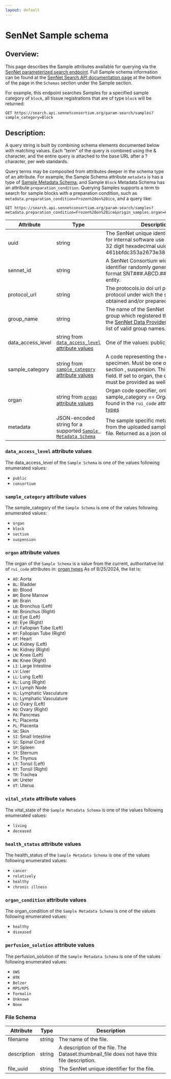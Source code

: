 ```yaml
---
layout: default
---
```


# SenNet Sample schema

## Overview:
This page describes the Sample attributes available for querying via the [SenNet parameterized search endpoint](index.html). Full Sample schema information can be found at the [SenNet Search API documentation page](https://smart-api.info/ui/10ed9b5eb8ff960d4431befc591ed842) at the bottom of the page in the `Schemas` section under the Sample section.

For example, this endpoint searches Samples for a specified sample category of `block`, all tissue registrations that are of type `block` will be returned:
```
GET https://search.api.sennetconsortium.org/param-search/samples?sample_category=Block
```

## Description: 
A query string is built by combining schema elements documented below with matching values.  Each "term" of the query is combined using the & character, and the entire query is attached to the base URL after a ? character, per web standards.

Query terms may be composited from attributes deeper in the schema type of an attribute.  For example, the Sample Schema attribute ```metadata``` is has a type of [Sample Metadata Schema](/libraries/ingest-validation-tools/schemas/), and Sample `Block` Metadata Schema has an attribute ```preparation_condition```. Querying Samples supports a term to search for sample blocks with a preparation condition, such as ```metadata.preparation_condition=Frozen%20on%20ice```, and a query like:
```
GET https://search.api.sennetconsortium.org/param-search/samples?metadata.preparation_condition=Frozen%20on%20ice&origin_samples.organ=HT
```

| Attribute                   | Type                                                                                    | Description                                                                                                                                                                                               |
|-----------------------------|-----------------------------------------------------------------------------------------|-----------------------------------------------------------------------------------------------------------------------------------------------------------------------------------------------------------|
| uuid                        | string                                                                                  | The SenNet unique identifier, intended for internal software use only. This is a 32 digit hexadecimal uuid e.g. 461bbfdc353a2673e381f632510b0f17                                                          |
| sennet_id                   | string                                                                                  | A SenNet Consortium wide unique identifier randomly generated in the format SNT###.ABCD.### for every entity.                                                                                             |
| protocol_url                | string                                                                                  | The protocols.io doi url pointing the protocol under wich the sample was obtained and/or prepared.                                                                                                        |
| group_name                  | string                                                                                  | The name of the SenNet data provider group which registered the sample.  See the [SenNet Data Provider Groups](data-provider-groups.html) for a list of valid group names.                                |
| data_access_level           | string from [`data_access_level` attribute values](#data_access_level-attribute-values) | One of the values: public, consortium                                                                                                                                                                     |
| sample_category             | string from [`sample_category` attribute values](#sample_category-attribute-values)     | A code representing the category of the specimen. Must be one of organ, block, section , suspension. This is a required field. If set to organ, the organ property must be provided as well.              |
| organ                       | string from [`organ` attribute values](#organ-attribute-values)                         | Organ code specifier, only set if sample_category == Organ. Valid values found in the `rui_code` attribute in: [organ types](https://ontology.api.hubmapconsortium.org/organs?application_context=SENNET) |
| metadata                    | JSON-encoded string for a supported [`Sample Metadata Schema`](/libraries/ingest-validation-tools/schemas/)                                                  | The sample specific metadata derived from the uploaded sample_metadata.tsv file. Returned as a json object.                                                                                               |

### `data_access_level` attribute values
The data_access_level of the `Sample Schema` is one of the values following enumerated values:
- `public`
- `consortium`

### `sample_category` attribute values
The sample_category of the `Sample Schema` is one of the values following enumerated values:
- `organ`
- `block`
- `section`
- `suspension`

### `organ` attribute values
The organ of the `Sample Schema` is a value from the current, authoritative list of `rui_code` attributes in: [organ types](https://ontology.api.hubmapconsortium.org/organs?application_context=SENNET)
As of 8/25/2024, the list is:
- `AO`: Aorta
- `BL`: Bladder
- `BD`: Blood
- `BM`: Bone Marrow
- `BR`: Brain
- `LB`: Bronchus (Left)
- `RB`: Bronchus (Right)
- `LE`: Eye (Left)
- `RE`: Eye (Right)
- `LF`: Fallopian Tube (Left)
- `RF`: Fallopian Tube (Right)
- `HT`: Heart
- `LK`: Kidney (Left)
- `RK`: Kidney (Right)
- `LN`: Knee (Left)
- `RN`: Knee (Right)
- `LI`: Large Intestine
- `LV`: Liver
- `LL`: Lung (Left)
- `RL`: Lung (Right)
- `LY`: Lymph Node
- `VL`: Lymphatic Vasculature
- `VL`: Lymphatic Vasculature
- `LO`: Ovary (Left)
- `RO`: Ovary (Right)
- `PA`: Pancreas
- `PL`: Placenta
- `PL`: Placenta
- `SK`: Skin
- `SI`: Small Intestine
- `SC`: Spinal Cord
- `SP`: Spleen
- `ST`: Sternum
- `TH`: Thymus
- `LT`: Tonsil (Left)
- `RT`: Tonsil (Right)
- `TR`: Trachea
- `UR`: Ureter
- `UT`: Uterus

### `vital_state` attribute values
The vital_state of the `Sample Metadata Schema` is one of the values following enumerated values:
- `living`
- `deceased`

### `health_status` attribute values
The health_status of the `Sample Metadata Schema` is one of the values following enumerated values:
- `cancer`
- `relatively`
- `healthy`
- `chronic illness`

### `organ_condition` attribute values
The organ_condition of the `Sample Metadata Schema` is one of the values following enumerated values:
- `healthy` 
- `diseased`

### `perfusion_solution` attribute values
The perfusion_solution of the `Sample Metadata Schema` is one of the values following enumerated values:
- `UWS`
- `HTK`
- `Belzer`
- `MPS/KPS`
- `Formalin`
- `Unknown`
- `None`

### File Schema

| Attribute   | Type   | Description                                                                                |
|-------------|--------|--------------------------------------------------------------------------------------------|
| filename    | string | The name of the file.                                                                      |
| description | string | A description of the file. The Dataset.thumbnail_file does not have this file description. |
| file_uuid   | string | The SenNet unique identifier for the file.                                                 |

